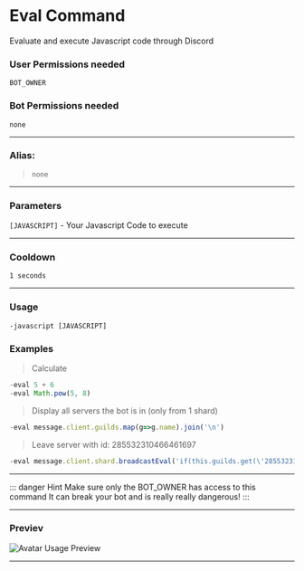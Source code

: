 # Eval Command
Evaluate and execute Javascript code through Discord

### User Permissions needed
`BOT_OWNER`
### Bot Permissions needed
`none`

---
### Alias:
>`none`

---
### Parameters
`[JAVASCRIPT]` - Your Javascript Code to execute

---
### Cooldown
`1 seconds`

---
### Usage
`-javascript [JAVASCRIPT]` 

### Examples

>Calculate
```js
-eval 5 + 6
-eval Math.pow(5, 8)
```

> Display all servers the bot is in (only from 1 shard)
```js
-eval message.client.guilds.map(g=>g.name).join('\n')
```


> Leave server with id: 285532310466461697

```js
-eval message.client.shard.broadcastEval('if(this.guilds.get(\'285532310466461697\'))this.guilds.get(\'285532310466461697\').leave()')
```

---
::: danger Hint
Make sure only the BOT_OWNER has access to this command
It can break your bot and is really really dangerous!
:::

---

### Previev
![Avatar Usage Preview](https://cdn.discordapp.com/attachments/469576672128139275/545675052503531550/unknown.png)

---